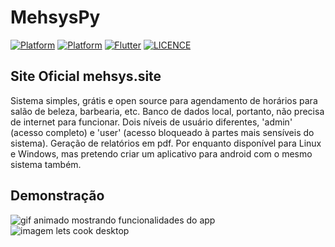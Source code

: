 # MehsysPy

[![Platform](https://img.shields.io/badge/Platform-Windows-blue.svg)](https://github.com/hansmboron/MehsysPy)
[![Platform](https://img.shields.io/badge/Platform-Windows-orange.svg)](https://github.com/hansmboron/MehsysPy)
[![Flutter](https://img.shields.io/badge/Python-3.9.1-blue.svg)](https://www.python.org)
[![LICENCE](https://img.shields.io/badge/License-Apache2.0-green.svg)](https://github.com/hansmboron/MehsysPy/blob/main/LICENSE)

## Site Oficial mehsys.site

Sistema simples, grátis e open source para agendamento de horários para salão de beleza, barbearia, etc. Banco de dados local, portanto, não precisa de internet para funcionar. Dois níveis de usuário diferentes, 'admin' (acesso completo) e 'user' (acesso bloqueado à partes mais sensíveis do sistema). Geração de relatórios em pdf. Por enquanto disponível para Linux e Windows, mas pretendo criar um aplicativo para android com o mesmo sistema também.

## Demonstração
<img src='demo.gif' alt='gif animado mostrando funcionalidades do app' />

<img src='desktop.png' alt='imagem lets cook desktop' />
